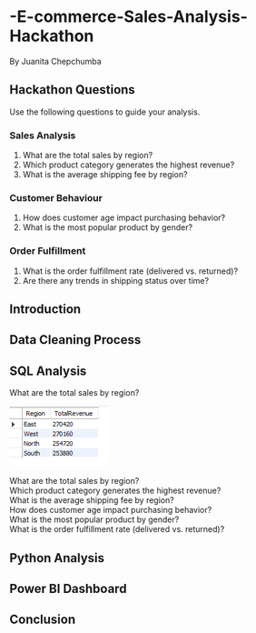 # -E-commerce-Sales-Analysis-Hackathon
By Juanita Chepchumba
## Hackathon Questions 
Use the following questions to guide your analysis. 
### Sales Analysis 
1. What are the total sales by region? 
2. Which product category generates the highest revenue? 
3. What is the average shipping fee by region? 
### Customer Behaviour 
1. How does customer age impact purchasing behavior? 
2. What is the most popular product by gender? 
### Order Fulfillment 
1. What is the order fulfillment rate (delivered vs. returned)? 
2. Are there any trends in shipping status over time?

## Introduction
## Data Cleaning Process
## SQL Analysis
What are the total sales by region?<br>

![grading-scale.PNG](img/Image1.PNG)

What are the total sales by region? <br>
Which product category generates the highest revenue? <br>
What is the average shipping fee by region? <br>
How does customer age impact purchasing behavior?<br> 
What is the most popular product by gender? <br>
What is the order fulfillment rate (delivered vs. returned)?<br>

## Python Analysis
## Power BI Dashboard
## Conclusion
